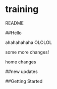 # training

README

##Hello

ahahahahaha
OLOLOL

some more changes!

home changes

##new updates

##Getting Started
